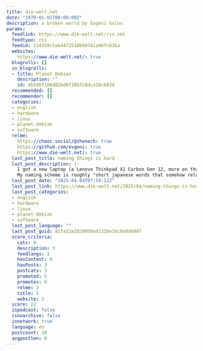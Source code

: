 ```yaml
---
title: die-welt.net
date: "1970-01-01T00:00:00Z"
description: a broken world by Evgeni Golov
params:
  feedlink: https://www.die-welt.net/rss.xml
  feedtype: rss
  feedid: 21d358c5ab4472510b60741a06fc83ba
  websites:
    https://www.die-welt.net/: true
  blogrolls: []
  in_blogrolls:
  - title: Planet Debian
    description: ""
    id: 4b58bf166d81bd8f38b7c8dca18c6834
  recommended: []
  recommender: []
  categories:
  - english
  - hardware
  - linux
  - planet-debian
  - software
  relme:
    https://chaos.social/@zhenech: true
    https://github.com/evgeni: true
    https://www.die-welt.net/: true
  last_post_title: naming things is hard
  last_post_description: |-
    I got a new laptop (a Lenovo Thinkpad X1 Carbon Gen 12, more on that later) and as always with new pets, it needed a name.
    My naming scheme is roughly "short japanese words that somehow relate to the
  last_post_date: "2025-04-04T07:59:12Z"
  last_post_link: https://www.die-welt.net/2025/04/naming-things-is-hard/
  last_post_categories:
  - english
  - hardware
  - linux
  - planet-debian
  - software
  last_post_language: ""
  last_post_guid: 81fa22a2828050ad131be16c8a9dd407
  score_criteria:
    cats: 0
    description: 3
    feedlangs: 1
    hasContent: 0
    hasPosts: 3
    postcats: 3
    promoted: 5
    promotes: 0
    relme: 2
    title: 3
    website: 2
  score: 22
  ispodcast: false
  isnoarchive: false
  innetwork: true
  language: en
  postcount: 10
  avgpostlen: 0
---
```

